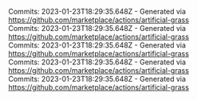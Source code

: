 Commits: 2023-01-23T18:29:35.648Z - Generated via https://github.com/marketplace/actions/artificial-grass
<br>
Commits: 2023-01-23T18:29:35.648Z - Generated via https://github.com/marketplace/actions/artificial-grass
<br>
Commits: 2023-01-23T18:29:35.648Z - Generated via https://github.com/marketplace/actions/artificial-grass
<br>
Commits: 2023-01-23T18:29:35.648Z - Generated via https://github.com/marketplace/actions/artificial-grass
<br>
Commits: 2023-01-23T18:29:35.648Z - Generated via https://github.com/marketplace/actions/artificial-grass
<br>
